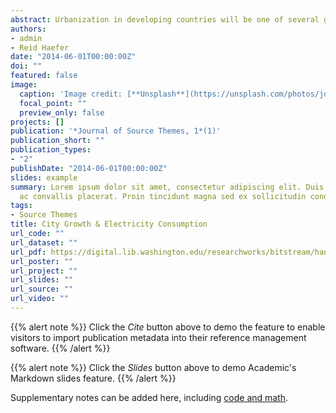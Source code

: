 ```yaml
---
abstract: Urbanization in developing countries will be one of several global processes that define the 21st century. The ramifications of hundreds of millions of rural citizens transitioning to urban lifestyles are multifold and highly uncertain. The state of the global climate is one particularly dubious outcome of this process, due to the expected rises in energy consumption that accompany urbanization. Still, the subsequent socioenvironmental impacts of 21st century urbanization are reliant upon decisions made by planners and policy-makers at the local level regarding the characteristics of both growing cities and newly created ones. This thesis attempts to engender a better understanding of the relationship between common characteristics of cities and their resulting energy consumption by comparing two cities from distinct contexts. I employ a longitudinal, mixed-methods approach to analyze data for Seattle in the United States and Chandigarh in India to discern similarities and differences between both cities regarding population size, density, urban form, electricity consumption, and climate over time. In contrast to a strictly quantitative approach, I employed a mixed method research design in order to take advantage of qualitative data obtained through field observations in both cities. The result is a thorough assessment of the relationship between city growth and energy use among two cities characterized by dissimilar geographical and socioeconomic settings. The analysis and discussion yielded several notable findings. In both cities the residential sector is the predominant categorical user of electricity, though recent growth trajectories differ. The urbanization process that is currently occurring in Chandigarh appears quite unique compared to what has ever occurred in Seattle. Climate change will impact electricity use in each city but the outcomes will differ due to geographical differences. It is possible and useful to compared seemingly matchless cities, though there are numerous methodological impediments to such a process. These findings indicate the need for mixed method research approaches that bolster quantitative analysis and contribute to a unified science of urbanization.
authors:
- admin
- Reid Haefer
date: "2014-06-01T00:00:00Z"
doi: ""
featured: false
image:
  caption: 'Image credit: [**Unsplash**](https://unsplash.com/photos/jdD8gXaTZsc)'
  focal_point: ""
  preview_only: false
projects: []
publication: '*Journal of Source Themes, 1*(1)'
publication_short: ""
publication_types:
- "2"
publishDate: "2014-06-01T00:00:00Z"
slides: example
summary: Lorem ipsum dolor sit amet, consectetur adipiscing elit. Duis posuere tellus
  ac convallis placerat. Proin tincidunt magna sed ex sollicitudin condimentum.
tags:
- Source Themes
title: City Growth & Electricity Consumption
url_code: ""
url_dataset: ""
url_pdf: https://digital.lib.washington.edu/researchworks/bitstream/handle/1773/26844/Haefer_washington_0250O_13344.pdf?sequence=1&isAllowed=y
url_poster: ""
url_project: ""
url_slides: ""
url_source: ""
url_video: ""
---
```


{{% alert note %}}
Click the *Cite* button above to demo the feature to enable visitors to import publication metadata into their reference management software.
{{% /alert %}}

{{% alert note %}}
Click the *Slides* button above to demo Academic's Markdown slides feature.
{{% /alert %}}

Supplementary notes can be added here, including [code and math](https://sourcethemes.com/academic/docs/writing-markdown-latex/).
